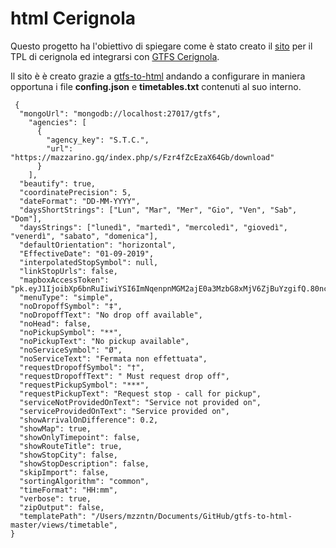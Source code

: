 # html Cerignola

Questo progetto ha l'obiettivo di spiegare come è stato creato il [sito](https://mzzntn.github.io) per il TPL di cerignola ed integrarsi con [GTFS Cerignola](https://github.com/mzzntn/GTFS_Cerignola).

Il sito è è creato grazie a [gtfs-to-html](https://github.com/blinktaginc/gtfs-to-html) andando a configurare in maniera opportuna i file  **confing.json** e **timetables.txt** contenuti al suo interno. 

     {
      "mongoUrl": "mongodb://localhost:27017/gtfs",
        "agencies": [
          {
            "agency_key": "S.T.C.",
            "url": "https://mazzarino.gq/index.php/s/Fzr4fZcEzaX64Gb/download"
          }
        ],
      "beautify": true,
      "coordinatePrecision": 5,
      "dateFormat": "DD-MM-YYYY",
      "daysShortStrings": ["Lun", "Mar", "Mer", "Gio", "Ven", "Sab", "Dom"],
      "daysStrings": ["lunedì", "martedì", "mercoledì", "giovedì", "venerdì", "sabato", "domenica"],
      "defaultOrientation": "horizontal",
      "EffectiveDate": "01-09-2019",
      "interpolatedStopSymbol": null,
      "linkStopUrls": false,
      "mapboxAccessToken": "pk.eyJ1IjoibXp6bnRuIiwiYSI6ImNqenpnMGM2ajE0a3MzbG8xMjV6ZjBuYzgifQ.80nc_zq59i5m2crvztv0Yw",
      "menuType": "simple",
      "noDropoffSymbol": "‡",
      "noDropoffText": "No drop off available",
      "noHead": false,
      "noPickupSymbol": "**",
      "noPickupText": "No pickup available",
      "noServiceSymbol": "Ø",
      "noServiceText": "Fermata non effettuata",
      "requestDropoffSymbol": "†",
      "requestDropoffText": " Must request drop off",
      "requestPickupSymbol": "***",
      "requestPickupText": "Request stop - call for pickup",
      "serviceNotProvidedOnText": "Service not provided on",
      "serviceProvidedOnText": "Service provided on",
      "showArrivalOnDifference": 0.2,
      "showMap": true,
      "showOnlyTimepoint": false,
      "showRouteTitle": true,
      "showStopCity": false,
      "showStopDescription": false,
      "skipImport": false,
      "sortingAlgorithm": "common",
      "timeFormat": "HH:mm",
      "verbose": true,
      "zipOutput": false,
      "templatePath": "/Users/mzzntn/Documents/GitHub/gtfs-to-html-master/views/timetable",
    }

